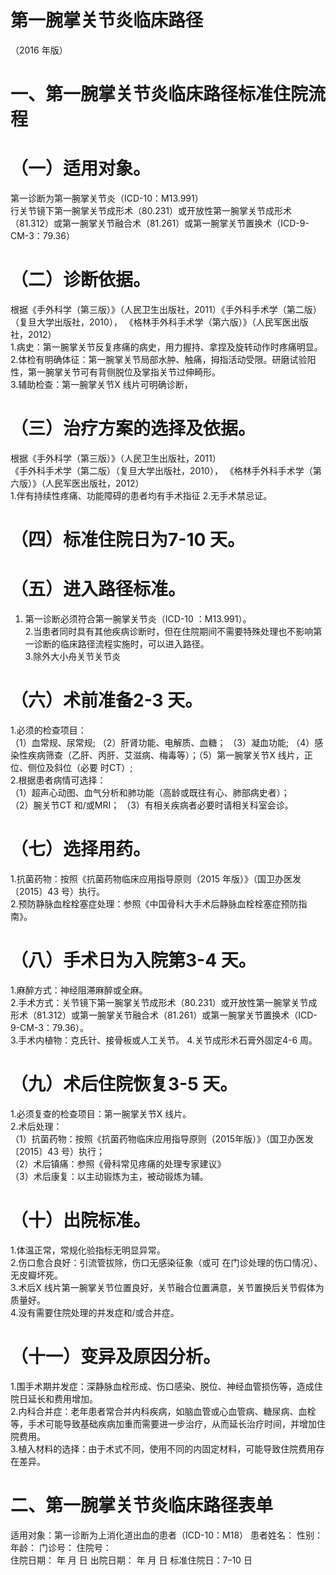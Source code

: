 # 第一腕掌关节炎临床路径  
（2016 年版）  
# 一、第一腕掌关节炎临床路径标准住院流程  
# （一）适用对象。  
第一诊断为第一腕掌关节炎（ICD-10：M13.991）  
行关节镜下第一腕掌关节成形术（80.231）或开放性第一腕掌关节成形术（81.312）或第一腕掌关节融合术（81.261）或第一腕掌关节置换术（ICD-9-CM-3：79.36）  
# （二）诊断依据。  
根据《手外科学（第三版）》（人民卫生出版社，2011）《手外科手术学（第二版）（复旦大学出版社，2010）， 《格林手外科手术学（第六版）》（人民军医出版社，2012）  
1.病史：第一腕掌关节反复疼痛的病史，用力握持、拿捏及旋转动作时疼痛明显。  
2.体检有明确体征：第一腕掌关节局部水肿、触痛，拇指活动受限。研磨试验阳性，第一腕掌关节可有背侧脱位及掌指关节过伸畸形。  
3.辅助检查：第一腕掌关节X 线片可明确诊断，  
# （三）治疗方案的选择及依据。  
根据《手外科学（第三版）》（人民卫生出版社，2011）  
《手外科手术学（第二版）（复旦大学出版社，2010）， 《格林手外科手术学（第六版）》（人民军医出版社，2012）  
1.伴有持续性疼痛、功能障碍的患者均有手术指征 2.无手术禁忌证。  
# （四）标准住院日为7-10 天。  
# （五）进入路径标准。  
1. 第一诊断必须符合第一腕掌关节炎（ICD-10 ：M13.991）。  
2.当患者同时具有其他疾病诊断时，但在住院期间不需要特殊处理也不影响第一诊断的临床路径流程实施时，可以进入路径。  
3.除外大小舟关节关节炎  
# （六）术前准备2-3 天。  
1.必须的检查项目：  
（1）血常规、尿常规; （2）肝肾功能、电解质、血糖； （3）凝血功能; （4）感染性疾病筛查（乙肝、丙肝、艾滋病、梅毒等）；（5）第一腕掌关节X 线片，正位、侧位及斜位（必要 时CT）;  
2.根据患者病情可选择：  
（1）超声心动图、血气分析和肺功能（高龄或既往有心、肺部病史者）；  
（2）腕关节CT 和/或MRI； （3）有相关疾病者必要时请相关科室会诊。  
# （七）选择用药。  
1.抗菌药物：按照《抗菌药物临床应用指导原则（2015 年版）》（国卫办医发〔2015〕43 号）执行。  
2.预防静脉血栓栓塞症处理：参照《中国骨科大手术后静脉血栓栓塞症预防指南》。  
# （八）手术日为入院第3-4 天。  
1.麻醉方式：神经阻滞麻醉或全麻。  
2.手术方式：关节镜下第一腕掌关节成形术（80.231）或开放性第一腕掌关节成形术（81.312）或第一腕掌关节融合术（81.261）或第一腕掌关节置换术（ICD-9-CM-3：79.36）。  
3.手术内植物：克氏针、接骨板或人工关节。             4.关节成形术石膏外固定4-6 周。  
# （九）术后住院恢复3-5 天。  
1.必须复查的检查项目：第一腕掌关节X 线片。  
2.术后处理：  
（1）抗菌药物：按照《抗菌药物临床应用指导原则（2015年版）》（国卫办医发〔2015〕43 号）执行；  
（2）术后镇痛：参照《骨科常见疼痛的处理专家建议》  
（3）术后康复：以主动锻炼为主，被动锻炼为辅。  
# （十）出院标准。  
1.体温正常，常规化验指标无明显异常。  
2.伤口愈合良好：引流管拔除，伤口无感染征象（或可 在门诊处理的伤口情况）、无皮瓣坏死。  
3.术后X 线片第一腕掌关节位置良好，关节融合位置满意，关节置换后关节假体为质量好。  
4.没有需要住院处理的并发症和/或合并症。  
# （十一）变异及原因分析。  
1.围手术期并发症：深静脉血栓形成、伤口感染、脱位、神经血管损伤等，造成住院日延长和费用增加。  
2.内科合并症：老年患者常合并内科疾病，如脑血管或心血管病、糖尿病、血栓等，手术可能导致基础疾病加重而需要进一步治疗，从而延长治疗时间，并增加住院费用。  
3.植入材料的选择：由于术式不同，使用不同的内固定材料，可能导致住院费用存在差异。  
# 二、第一腕掌关节炎临床路径表单  
适用对象：第一诊断为上消化道出血的患者（ICD-10：M18） 患者姓名：         性别：      年龄：        门诊号：         住院号：  
住院日期：    年   月   日     出院日期：    年   月   日   标准住院日：7–10 日  
